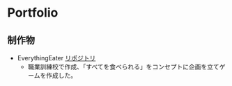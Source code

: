 # Portfolio

## 制作物
- EverythingEater [リポジトリ](https://github.com/202004g07/EverythingEater/invitations)
  - 職業訓練校で作成、「すべてを食べられる」をコンセプトに企画を立てゲームを作成した。
